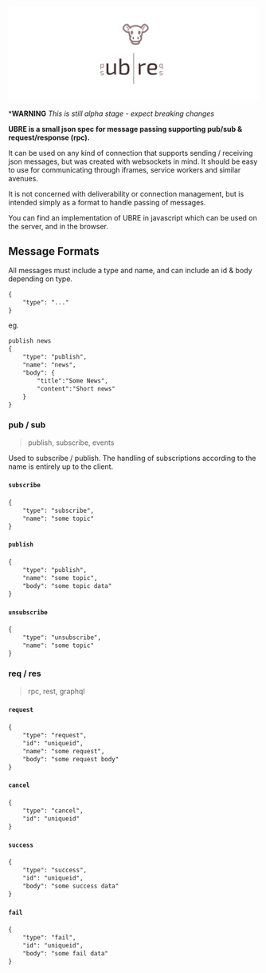 ![ubre](logo.svg)

***WARNING** *This is still alpha stage - expect breaking changes*

**UBRE is a small json spec for message passing supporting pub/sub & request/response (rpc).**

It can be used on any kind of connection that supports sending / receiving json messages, but was created with websockets in mind. It should be easy to use for communicating through iframes, service workers and similar avenues.

It is not concerned with deliverability or connection management, but is intended simply as a format to handle passing of messages.

You can find an implementation of UBRE in javascript which can be used on the server, and in the browser. 

## Message Formats

All messages must include a type and name, and can include an id & body depending on type.

```
{
    "type": "..."
}
```

eg.
```
publish news
{
    "type": "publish",
    "name": "news",
    "body": {
        "title":"Some News",
        "content":"Short news"
    }
}
```

### pub / sub 

> publish, subscribe, events

Used to subscribe / publish. The handling of subscriptions according to the name is entirely up to the client.

#### `subscribe`

```
{
    "type": "subscribe",
    "name": "some topic"
}
```

#### `publish`

```
{
    "type": "publish",
    "name": "some topic",
    "body": "some topic data"
}
```

#### `unsubscribe`

```
{
    "type": "unsubscribe",
    "name": "some topic"
}
```

### req / res

> rpc, rest, graphql

#### `request`

```
{
    "type": "request",
    "id": "uniqueid",
    "name": "some request",
    "body": "some request body"
}
```

#### `cancel`

```
{
    "type": "cancel",
    "id": "uniqueid"
}
```

#### `success`

```
{
    "type": "success",
    "id": "uniqueid",
    "body": "some success data"
}
```

#### `fail`

```
{
    "type": "fail",
    "id": "uniqueid",
    "body": "some fail data"
}
```
